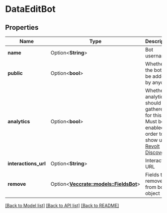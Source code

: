 # DataEditBot

## Properties

Name | Type | Description | Notes
------------ | ------------- | ------------- | -------------
**name** | Option<**String**> | Bot username | [optional]
**public** | Option<**bool**> | Whether the bot can be added by anyone | [optional]
**analytics** | Option<**bool**> | Whether analytics should be gathered for this bot  Must be enabled in order to show up on [Revolt Discover](https://rvlt.gg). | [optional]
**interactions_url** | Option<**String**> | Interactions URL | [optional]
**remove** | Option<[**Vec<crate::models::FieldsBot>**](FieldsBot.md)> | Fields to remove from bot object | [optional]

[[Back to Model list]](../README.md#documentation-for-models) [[Back to API list]](../README.md#documentation-for-api-endpoints) [[Back to README]](../README.md)



